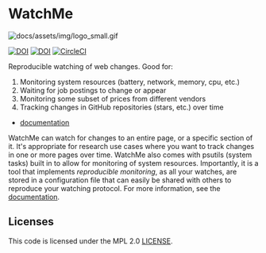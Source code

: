 # WatchMe

![docs/assets/img/logo_small.gif](docs/assets/img/logo_small.gif)

[![DOI](https://zenodo.org/badge/177837425.svg)](https://zenodo.org/badge/latestdoi/177837425)
[![DOI](http://joss.theoj.org/papers/10.21105/joss.01388/status.svg)](https://doi.org/10.21105/joss.01388)
[![CircleCI](https://circleci.com/gh/vsoch/watchme.svg?style=svg)](https://circleci.com/gh/vsoch/watchme)


Reproducible watching of web changes. Good for:

 1. Monitoring system resources (battery, network, memory, cpu, etc.)
 2. Waiting for job postings to change or appear
 3. Monitoring some subset of prices from different vendors
 4. Tracking changes in GitHub repositories (stars, etc.) over time

 - [documentation](https://vsoch.github.io/watchme)
 
WatchMe can watch for changes to an entire page, or a specific section of it.
It's appropriate for research use cases where you want to track changes in one
or more pages over time. WatchMe also comes with psutils (system tasks) built
in to allow for monitoring of system resources. Importantly, it is a tool that
implements *reproducible monitoring*, as all your watches, are stored in a 
configuration file that can easily be shared with others
to reproduce your watching protocol. For more information, see the
[documentation](https://vsoch.github.io/watchme).

## Licenses

This code is licensed under the MPL 2.0 [LICENSE](LICENSE).
